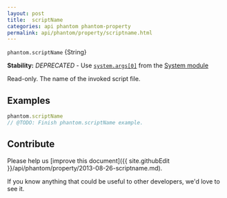 ```yaml
---
layout: post
title:  scriptName
categories: api phantom phantom-property
permalink: api/phantom/property/scriptname.html
---
```


`phantom.scriptName` {String}

**Stability:** _DEPRECATED_ - Use [`system.args[0]`](API-Reference-system#wiki-system-args) from the [System module](API-Reference-system)

Read-only. The name of the invoked script file.

## Examples

```javascript
phantom.scriptName
// @TODO: Finish phantom.scriptName example.
```

## Contribute

Please help us [improve this document]({{ site.githubEdit }}/api/phantom/property/2013-08-26-scriptname.md).

If you know anything that could be useful to other developers, we'd love to see it.


